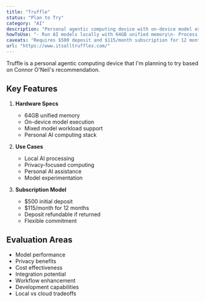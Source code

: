```yaml
---
title: "Truffle"
status: "Plan to Try"
category: "AI"
description: "Personal agentic computing device with on-device model execution"
howToUse: "- Run AI models locally with 64GB unified memory\n- Process tasks on-device for privacy\n- Execute mixed model workloads\n- Personal AI computing"
caveats: "Requires $500 deposit and $115/month subscription for 12 months"
url: "https://www.itsalltruffles.com/"
---
```


Truffle is a personal agentic computing device that I\'m planning to try based on Connor O\'Neil\'s recommendation.

## Key Features

1. **Hardware Specs**
   - 64GB unified memory
   - On-device model execution
   - Mixed model workload support
   - Personal AI computing stack

2. **Use Cases**
   - Local AI processing
   - Privacy-focused computing
   - Personal AI assistance
   - Model experimentation

3. **Subscription Model**
   - $500 initial deposit
   - $115/month for 12 months
   - Deposit refundable if returned
   - Flexible commitment

## Evaluation Areas

- Model performance
- Privacy benefits
- Cost effectiveness
- Integration potential
- Workflow enhancement
- Development capabilities
- Local vs cloud tradeoffs 